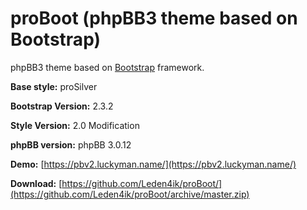 proBoot (phpBB3 theme based on Bootstrap)
=======

phpBB3 theme based on [Bootstrap](http://twitter.github.com/bootstrap/) framework.

**Base style:** proSilver

**Bootstrap Version:** 2.3.2

**Style Version:** 2.0 Modification

**phpBB version:** phpBB 3.0.12

**Demo:** [https://pbv2.luckyman.name/](https://pbv2.luckyman.name/)

**Download:** [https://github.com/Leden4ik/proBoot/](https://github.com/Leden4ik/proBoot/archive/master.zip)
